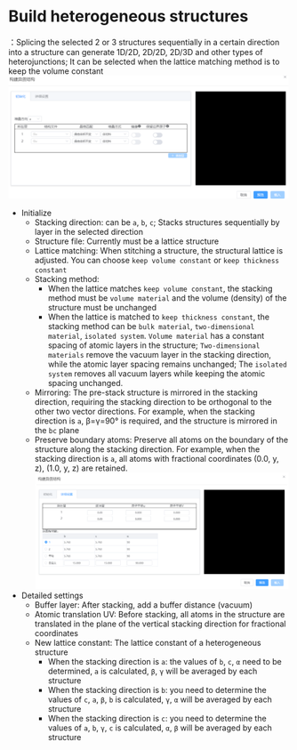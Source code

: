 # Build heterogeneous structures

：Splicing the selected 2 or 3 structures sequentially in a certain direction into a structure can generate 1D/2D, 2D/2D, 2D/3D and other types of heterojunctions; It can be selected when the lattice matching method is to keep the volume constant
![build_crystal](nested/qstudio_manual_build_hetero.png)
- Initialize
  - Stacking direction: can be `a`, `b`, `c`; Stacks structures sequentially by layer in the selected direction
  - Structure file: Currently must be a lattice structure
  - Lattice matching: When stitching a structure, the structural lattice is adjusted. You can choose `keep volume constant` or `keep thickness constant`
  - Stacking method:
    - When the lattice matches `keep volume constant`, the stacking method must be `volume material` and the volume (density) of the structure must be unchanged
    - When the lattice is matched to `keep thickness constant`, the stacking method can be `bulk material`, `two-dimensional material`, `isolated system`. `Volume material` has a constant spacing of atomic layers in the structure; `Two-dimensional materials` remove the vacuum layer in the stacking direction, while the atomic layer spacing remains unchanged; The `isolated system` removes all vacuum layers while keeping the atomic spacing unchanged.
  - Mirroring: The pre-stack structure is mirrored in the stacking direction, requiring the stacking direction to be orthogonal to the other two vector directions. For example, when the stacking direction is `a`, β=γ=90° is required, and the structure is mirrored in the `bc` plane
  - Preserve boundary atoms: Preserve all atoms on the boundary of the structure along the stacking direction. For example, when the stacking direction is `a`, all atoms with fractional coordinates (0.0, y, z), (1.0, y, z) are retained.
![build_crystal](nested/qstudio_manual_build_hetero2.png)
- Detailed settings
  - Buffer layer: After stacking, add a buffer distance (vacuum)
  - Atomic translation UV: Before stacking, all atoms in the structure are translated in the plane of the vertical stacking direction for fractional coordinates
  - New lattice constant: The lattice constant of a heterogeneous structure
    - When the stacking direction is `a`: the values of `b`, `c`, `α` need to be determined, `a` is calculated, `β`, `γ` will be averaged by each structure
    - When the stacking direction is `b`: you need to determine the values of `c`, `a`, `β`, `b` is calculated, `γ`, `α` will be averaged by each structure
    - When the stacking direction is `c`: you need to determine the values of `a`, `b`, `γ`, `c` is calculated, `α`, `β` will be averaged by each structure